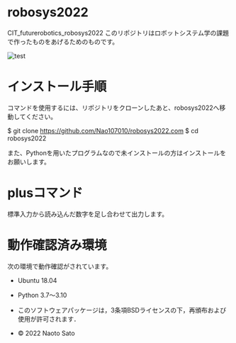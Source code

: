 # robosys2022

CIT_futurerobotics_robosys2022
このリポジトリはロボットシステム学の課題で作ったものをあげるためのものです。

![test](https://github.com/Nao107010/robosys2022/actions/workflows/test.yml/badge.svg)

# インストール手順
コマンドを使用するには、リポジトリをクローンしたあと、robosys2022へ移動してください。

$ git clone https://github.com/Nao107010/robosys2022.com
$ cd robosys2022

また、Pythonを用いたプログラムなので未インストールの方はインストールをお願いします。

# plusコマンド

標準入力から読み込んだ数字を足し合わせて出力します。

# 動作確認済み環境
次の環境で動作確認がされています。
* Ubuntu 18.04
* Python 3.7～3.10 


* このソフトウェアパッケージは，3条項BSDライセンスの下，再頒布および使用が許可されます．
* © 2022 Naoto Sato

